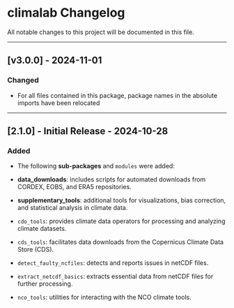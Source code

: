 # climalab Changelog

All notable changes to this project will be documented in this file.

---

## [v3.0.0] - 2024-11-01

### Changed
- For all files contained in this package, package names in the absolute imports have been relocated

---

## [2.1.0] - Initial Release - 2024-10-28

### Added
- The following **sub-packages** and `modules` were added:

- **data_downloads**: includes scripts for automated downloads from CORDEX, EOBS, and ERA5 repositories.
- **supplementary_tools**: additional tools for visualizations, bias correction, and statistical analysis in climate data.
- `cdo_tools`: provides climate data operators for processing and analyzing climate datasets.
- `cds_tools`: facilitates data downloads from the Copernicus Climate Data Store (CDS).
- `detect_faulty_ncfiles`: detects and reports issues in netCDF files.
- `extract_netcdf_basics`: extracts essential data from netCDF files for further processing.
- `nco_tools`: utilities for interacting with the NCO climate tools.
